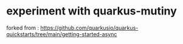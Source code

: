 # experiment with quarkus-mutiny 
forked from : https://github.com/quarkusio/quarkus-quickstarts/tree/main/getting-started-async

